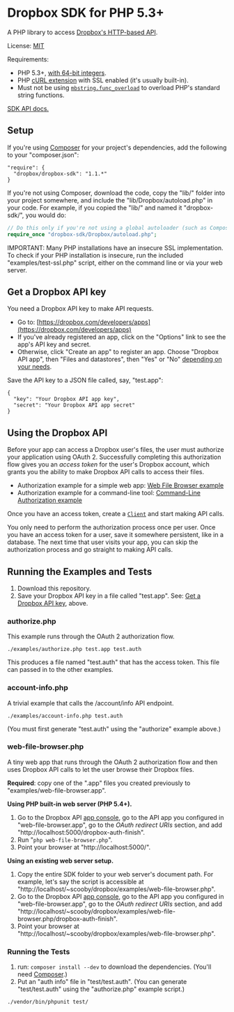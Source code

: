 # Dropbox SDK for PHP 5.3+

A PHP library to access [Dropbox's HTTP-based API](http://dropbox.com/developers/core/docs).

License: [MIT](License.txt)

Requirements:
  * PHP 5.3+, [with 64-bit integers](http://stackoverflow.com/questions/864058/how-to-have-64-bit-integer-on-php).
  * PHP [cURL extension](http://php.net/manual/en/curl.installation.php) with SSL enabled (it's usually built-in).
  * Must not be using [`mbstring.func_overload`](http://www.php.net/manual/en/mbstring.overload.php) to overload PHP's standard string functions.

[SDK API docs.](http://dropbox.github.io/dropbox-sdk-php/api-docs/v1.1.x/)

## Setup

If you're using [Composer](http://getcomposer.org/) for your project's dependencies, add the following to your "composer.json":

```
"require": {
  "dropbox/dropbox-sdk": "1.1.*"
}
```

If you're not using Composer, download the code, copy the "lib/" folder into your project somewhere, and include the "lib/Dropbox/autoload.php" in your code.  For example, if you copied the "lib/" and named it "dropbox-sdk/", you would do:

```php
// Do this only if you're not using a global autoloader (such as Composer's).
require_once "dropbox-sdk/Dropbox/autoload.php";
```

IMPORTANT: Many PHP installations have an insecure SSL implementation.  To check if your PHP installation is insecure, run the included "examples/test-ssl.php" script, either on the command line or via your web server.

## Get a Dropbox API key

You need a Dropbox API key to make API requests.
  * Go to: [https://dropbox.com/developers/apps](https://dropbox.com/developers/apps)
  * If you've already registered an app, click on the "Options" link to see the app's API key and secret.
  * Otherwise, click "Create an app" to register an app.  Choose "Dropbox API app", then "Files and datastores", then "Yes" or "No" [depending on your needs](https://www.dropbox.com/developers/reference#permissions).

Save the API key to a JSON file called, say, "test.app":

```
{
  "key": "Your Dropbox API app key",
  "secret": "Your Dropbox API app secret"
}
```

## Using the Dropbox API

Before your app can access a Dropbox user's files, the user must authorize your application using OAuth 2.  Successfully completing this authorization flow gives you an _access token_ for the user's Dropbox account, which grants you the ability to make Dropbox API calls to access their files.

  * Authorization example for a simple web app: [Web File Browser example](examples/web-file-browser.php)
  * Authorization example for a command-line tool: [Command-Line Authorization example](examples/authorize.php)

Once you have an access token, create a [`Client`](http://dropbox.github.io/dropbox-sdk-php/api-docs/v1.1.x/class-Dropbox.Client.html) and start making API calls.

You only need to perform the authorization process once per user.  Once you have an access token for a user, save it somewhere persistent, like in a database.  The next time that user visits your app, you can skip the authorization process and go straight to making API calls.

## Running the Examples and Tests

1. Download this repository.
2. Save your Dropbox API key in a file called "test.app".  See: [Get a Dropbox API key](#get-a-dropbox-api-key), above.

### authorize.php

This example runs through the OAuth 2 authorization flow.

```
./examples/authorize.php test.app test.auth
```

This produces a file named "test.auth" that has the access token.  This file can passed in to the other examples.

### account-info.php

A trivial example that calls the /account/info API endpoint.

```
./examples/account-info.php test.auth
```

(You must first generate "test.auth" using the "authorize" example above.)

### web-file-browser.php

A tiny web app that runs through the OAuth 2 authorization flow and then uses Dropbox API calls to let the user browse their Dropbox files.

**Required**: copy one of the ".app" files you created previously to "examples/web-file-browser.app".

**Using PHP built-in web server (PHP 5.4+).**

1. Go to the Dropbox API [app console](https://www.dropbox.com/developers/apps), go to the API app you configured in "web-file-browser.app", go to the _OAuth redirect URIs_ section, and add "http://localhost:5000/dropbox-auth-finish".
2. Run "`php web-file-browser.php`".
3. Point your browser at "http://localhost:5000/".

**Using an existing web server setup.**

1. Copy the entire SDK folder to your web server's document path.  For example, let's say the script is accessible at "http://localhost/~scooby/dropbox/examples/web-file-browser.php".
2. Go to the Dropbox API [app console](https://www.dropbox.com/developers/apps), go to the API app you configured in "web-file-browser.app", go to the _OAuth redirect URIs_ section, and add "http://localhost/~scooby/dropbox/examples/web-file-browser.php/dropbox-auth-finish".
3. Point your browser at "http://localhost/~scooby/dropbox/examples/web-file-browser.php".

### Running the Tests

1. run: `composer install --dev` to download the dependencies.  (You'll need [Composer](http://getcomposer.org/download/).)
2. Put an "auth info" file in "test/test.auth".  (You can generate "test/test.auth" using the "authorize.php" example script.)

```
./vendor/bin/phpunit test/
```


